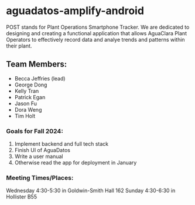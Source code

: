 # aguadatos-amplify-android

POST stands for Plant Operations Smartphone Tracker. We are dedicated to designing and creating a functional application that allows AguaClara Plant Operators to effectively record data and analye trends and patterns within their plant.

## Team Members:
- Becca Jeffries (lead)
- George Dong
- Kelly Tran
- Patrick Egan
- Jason Fu
- Dora Weng
- Tim Holt

### Goals for Fall 2024:

1. Implement backend and full tech stack
2. Finish UI of AguaDatos
3. Write a user manual
4. Otherwise read the app for deployment in January

### Meeting Times/Places:

Wednesday 4:30-5:30 in Goldwin-Smith Hall 162
Sunday 4:30-6:30 in Hollister B55
